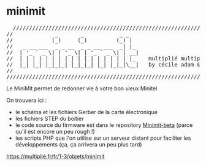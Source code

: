 # minimit

<pre>
  //////////////////////////////////////////////////////////////////////////////
//             _       _           _ _                                       //
//            (_)     (_)         (_) |                                      //
//   _ __ ___  _ _ __  _ _ __ ___  _| |_                                     //
//  | '_ ` _ \| | '_ \| | '_ ` _ \| | __|                                    //
//  | | | | | | | | | | | | | | | | | |_    multiplié multiplié.fr          //
//  |_| |_| |_|_|_| |_|_|_| |_| |_|_|\__|   by cécile adam & pascale moise   //
//                                                                           //
///////////////////////////////////////////////////////////////////////////////
</pre>

Le MiniMit permet de redonner vie à votre bon vieux Minitel

On trouvera ici :
- le schéma et les fichiers Gerber de la carte électronique
- les fichiers STEP du boitier
- le code source du firmware est dans le repository [Minimit-beta](https://github.com/multiplie-fr/minimit-beta) (parce qu'il est encore un peu rough !)
- les scripts PHP que l'on utilise sur un serveur distant pour faciliter les développements (ça, ça arrivera un peu plus tard)

https://multiplié.fr/fr/1-3/objets/minimit
